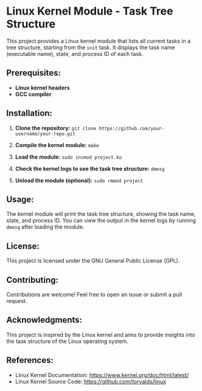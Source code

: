 # Linux Kernel Module - Task Tree Structure

This project provides a Linux kernel module that lists all current tasks in a tree structure, starting from the `init` task. It displays the task name (executable name), state, and process ID of each task.

## Prerequisites:

- **Linux kernel headers**
- **GCC compiler**

## Installation:

1. **Clone the repository:**
   `git clone https://github.com/your-username/your-repo.git`

2. **Compile the kernel module:**
   `make`

3. **Load the module:**
   `sudo insmod project.ko`

4. **Check the kernel logs to see the task tree structure:**
   `dmesg`

5. **Unload the module (optional):**
   `sudo rmmod project`

## Usage:

The kernel module will print the task tree structure, showing the task name, state, and process ID. You can view the output in the kernel logs by running `dmesg` after loading the module.

## License:

This project is licensed under the GNU General Public License (GPL).

## Contributing:

Contributions are welcome! Feel free to open an issue or submit a pull request.

## Acknowledgments:

This project is inspired by the Linux kernel and aims to provide insights into the task structure of the Linux operating system.

## References:

- Linux Kernel Documentation: https://www.kernel.org/doc/html/latest/
- Linux Kernel Source Code: https://github.com/torvalds/linux
